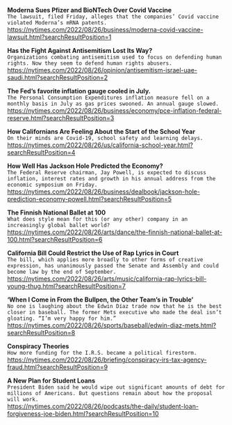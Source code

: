 **Moderna Sues Pfizer and BioNTech Over Covid Vaccine**\
`The lawsuit, filed Friday, alleges that the companies’ Covid vaccine violated Moderna’s mRNA patents.`\
https://nytimes.com/2022/08/26/business/moderna-covid-vaccine-lawsuit.html?searchResultPosition=1

**Has the Fight Against Antisemitism Lost Its Way?**\
`Organizations combating antisemitism used to focus on defending human rights. Now they seem to defend human rights abusers.`\
https://nytimes.com/2022/08/26/opinion/antisemitism-israel-uae-saudi.html?searchResultPosition=2

**The Fed’s favorite inflation gauge cooled in July.**\
`The Personal Consumption Expenditures inflation measure fell on a monthly basis in July as gas prices swooned. An annual gauge slowed.`\
https://nytimes.com/2022/08/26/business/economy/pce-inflation-federal-reserve.html?searchResultPosition=3

**How Californians Are Feeling About the Start of the School Year**\
`On their minds are Covid-19, school safety and learning delays.`\
https://nytimes.com/2022/08/26/us/california-school-year.html?searchResultPosition=4

**How Well Has Jackson Hole Predicted the Economy?**\
`The Federal Reserve chairman, Jay Powell, is expected to discuss inflation, interest rates and growth in his annual address from the economic symposium on Friday.`\
https://nytimes.com/2022/08/26/business/dealbook/jackson-hole-prediction-economy-powell.html?searchResultPosition=5

**The Finnish National Ballet at 100**\
`What does style mean for this (or any other) company in an increasingly global ballet world?`\
https://nytimes.com/2022/08/26/arts/dance/the-finnish-national-ballet-at-100.html?searchResultPosition=6

**California Bill Could Restrict the Use of Rap Lyrics in Court**\
`The bill, which applies more broadly to other forms of creative expression, has unanimously passed the Senate and Assembly and could become law by the end of September.`\
https://nytimes.com/2022/08/26/arts/music/california-rap-lyrics-bill-young-thug.html?searchResultPosition=7

**‘When I Come in From the Bullpen, the Other Team’s in Trouble’**\
`No one is laughing about the Edwin Díaz trade now that he is the best closer in baseball. The former Mets executive who made the deal isn’t gloating. “I’m very happy for him.”`\
https://nytimes.com/2022/08/26/sports/baseball/edwin-diaz-mets.html?searchResultPosition=8

**Conspiracy Theories**\
`How more funding for the I.R.S. became a political firestorm.`\
https://nytimes.com/2022/08/26/briefing/conspiracy-irs-tax-agency-fraud.html?searchResultPosition=9

**A New Plan for Student Loans**\
`President Biden said he would wipe out significant amounts of debt for millions of Americans. But questions remain about how the proposal will work.`\
https://nytimes.com/2022/08/26/podcasts/the-daily/student-loan-forgiveness-joe-biden.html?searchResultPosition=10


